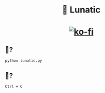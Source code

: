 <h1 align="center"> 🌙 Lunatic <h1>

<div align="center">
  <a href="https://ko-fi.com/P5P311PGR8">
    <img src="https://ko-fi.com/img/githubbutton_sm.svg" alt="ko-fi">
  </a>
</div>


## 🚀?

```
python lunatic.py
```

## 🏁?

`Ctrl + C`
